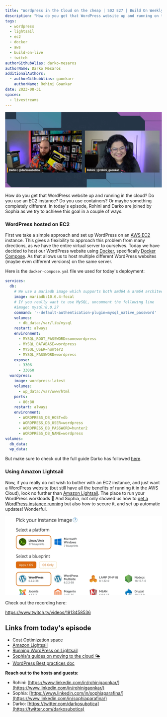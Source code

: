 ```yaml
---
title: "Wordpress in the Cloud on the cheap | S02 E27 | Build On Weekly"
description: "How do you get that WordPress website up and running on the cloud?"
tags:
  - wordpress
  - lightsail
  - ec2
  - docker
  - aws
  - build-on-live
  - twitch
authorGithubAlias: darko-mesaros
authorName: Darko Mesaros
additionalAuthors: 
  - authorGithubAlias: gaonkarr
    authorName: Rohini Goankar
date: 2023-08-31
spaces:
  - livestreams
---
```


![Screenshot of Rohini and Darko, while Darko is holding a 'for dummies' book](images/wpfordarko.webp "WordPress for Darko")

How do you get that WordPress website up and running in the cloud? Do you use an EC2 instance? Do you use containers? Or maybe something completely different. In today's episode, Rohini and Darko are joined by Sophia as we try to achieve this goal in a couple of ways.

### WordPress hosted on EC2

First we take a simple approach and set up WordPress on an [AWS EC2](https://go.aws/3YX93ou) instance. This gives a flexibility to approach this problem from many directions, as we have the entire virtual server to ourselves. Today we have decided to host our WordPress website using [Docker](https://docs.docker.com/engine/install/ubuntu/), specifically [Docker Compose](https://docs.docker.com/compose/). As that allows us to host multiple different WordPress websites (maybe even different versions) on the same server.

Here is the `docker-compose.yml` file we used for today's deployment:
```yaml
services:
  db:
    # We use a mariadb image which supports both amd64 & arm64 architecture
    image: mariadb:10.6.4-focal
    # If you really want to use MySQL, uncomment the following line
    #image: mysql:8.0.27
    command: '--default-authentication-plugin=mysql_native_password'
    volumes:
      - db_data:/var/lib/mysql
    restart: always
    environment:
      - MYSQL_ROOT_PASSWORD=somewordpress
      - MYSQL_DATABASE=wordpress
      - MYSQL_USER=hunter2
      - MYSQL_PASSWORD=wordpress
    expose:
      - 3306
      - 33060
  wordpress:
    image: wordpress:latest
    volumes:
      - wp_data:/var/www/html
    ports:
      - 80:80
    restart: always
    environment:
      - WORDPRESS_DB_HOST=db
      - WORDPRESS_DB_USER=wordpress
      - WORDPRESS_DB_PASSWORD=hunter2
      - WORDPRESS_DB_NAME=wordpress
volumes:
  db_data:
  wp_data:
```
But make sure to check out the full guide Darko has followed [here](https://github.com/docker/awesome-compose/tree/master/official-documentation-samples/wordpress/).

### Using Amazon Lightsail

Now, if you really do not wish to bother with an EC2 instance, and just want a WordPress website (but still have all the benefits of running it in the AWS Cloud), look no further than [Amazon Lightsail](https://go.aws/44sVChe). The place to run your WordPress workloads 👏 And Sophia, not only showed us how to [get a WordPress instance running](https://go.aws/3PuISCJ) but also how to secure it, and set up automatic updates! Wonderful.

![Screenshot of the WordPress creation screen on Amazon Lightsail](images/lightsail.webp)

Check out the recording here:

https://www.twitch.tv/videos/1913458536

## Links from today's episode

- [Cost Optimization space](https://community.aws/cost-optimization)
- [Amazon Lightsail](https://go.aws/44sVChe)
- [Running WordPress on Lightsail](https://go.aws/3PuISCJ)
- [Sophia's guides on moving to the cloud 🌤️](https://bit.ly/45MCOex)
- [WordPress Best practices doc](https://go.aws/3OZlZph)

**Reach out to the hosts and guests:**

- Rohini: [https://www.linkedin.com/in/rohinigaonkar/](https://www.linkedin.com/in/rohinigaonkar/) 
- Sophia: [https://www.linkedin.com/in/sophiaparafina/](https://www.linkedin.com/in/sophiaparafina/) 
- Darko: [https://twitter.com/darkosubotica](https://twitter.com/darkosubotica)
